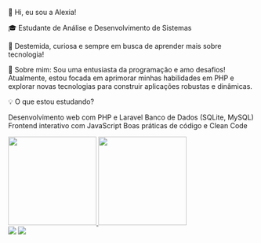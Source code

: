👋 Hi, eu sou a Alexia!

🎓 Estudante de Análise e Desenvolvimento de Sistemas

🚀 Destemida, curiosa e sempre em busca de aprender mais sobre tecnologia!

🚀 Sobre mim:
 Sou uma entusiasta da programação e amo desafios! Atualmente, estou focada em aprimorar minhas habilidades em PHP e explorar novas tecnologias para construir aplicações robustas e dinâmicas.

💡 O que estou estudando?

Desenvolvimento web com PHP e Laravel
Banco de Dados (SQLite, MySQL)
Frontend interativo com JavaScript
Boas práticas de código e Clean Code

<div>
<a href="https://github.com/alexiarodc">
<img loading="lazy" height="180em" src="https://github-readme-stats.vercel.app/api/top-langs/?username=alexiarodc&layout=compact&langs_count=7&theme=dracula"/>
<img loading="lazy" height="180em" src="https://github-readme-stats.vercel.app/api?username=alexiarodc&show_icons=true&theme=dracula&include_all_commits=true&count_private=true"/>
</div>
<div>
<a href = "mailto:contato@alexiarodcosta@gmail.com"><img loading="lazy" src="https://img.shields.io/badge/Gmail-D14836?style=for-the-badge&logo=gmail&logoColor=white" target="_blank"></a>
<a href="https://www.linkedin.com/in/alexiarodriguescosta" target="_blank"><img loading="lazy" src="https://img.shields.io/badge/-LinkedIn-%230077B5?style=for-the-badge&logo=linkedin&logoColor=white" target="_blank"></a>   
</div>

